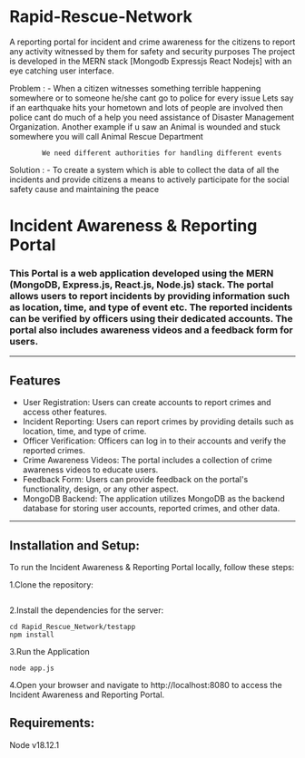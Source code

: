 # Rapid-Rescue-Network
A reporting portal for incident and crime awareness for the citizens to report any activity witnessed by them for safety and security purposes 
The project is developed in the MERN stack [Mongodb Expressjs React Nodejs] with an eye catching user interface.

Problem : - When a citizen witnesses something terrible happening somewhere or to someone he/she cant go to police for every issue 
            Lets say if an earthquake hits your hometown and lots of people are involved then police cant do much of a help you need assistance of
            Disaster Management Organization. Another example if u saw an Animal is wounded and stuck somewhere you will call Animal Rescue Department
            
            We need different authorities for handling different events 

Solution : - To create a system which is able to collect the data of all the incidents and provide citizens a means to actively participate for the social 
             safety cause and maintaining the peace

# Incident Awareness & Reporting Portal
### This Portal is a web application developed using the MERN (MongoDB, Express.js, React.js, Node.js) stack. The portal allows users to report incidents by providing information such as location, time, and type of event etc. The reported incidents can be verified by officers using their dedicated accounts. The portal also includes awareness videos and a feedback form for users.
----
## Features
+ User Registration: Users can create accounts to report crimes and access other features.
+ Incident Reporting: Users can report crimes by providing details such as location, time, and type of crime.
+ Officer Verification: Officers can log in to their accounts and verify the reported crimes.
+ Crime Awareness Videos: The portal includes a collection of crime awareness videos to educate users.
+ Feedback Form: Users can provide feedback on the portal's functionality, design, or any other aspect.
+ MongoDB Backend: The application utilizes MongoDB as the backend database for storing user accounts, reported crimes, and other data.
---
## Installation and Setup:
To run the Incident Awareness & Reporting Portal locally, follow these steps:

1.Clone the repository:
```

```
2.Install the dependencies for the server:
```
cd Rapid_Rescue_Network/testapp
npm install
```
3.Run the Application
```
node app.js
```
4.Open your browser and navigate to http://localhost:8080 to access the Incident Awareness and Reporting Portal.

## Requirements:
Node v18.12.1


    

